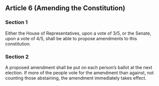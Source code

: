 
## Article 6 (Amending the Constitution)


### Section 1

Either the House of Representatives, upon a vote of 3/5, or the Senate, upon a vote of 4/5, shall be able to propose amendments to this constitution.

### Section 2

A proposed amendment shall be put on each person’s ballot at the next election.
If more of the people vote for the amendment than against, not counting those abstaining, the amendment immediately takes effect.

